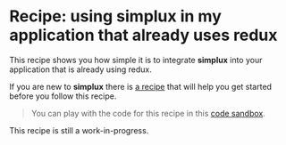 # Recipe: using **simplux** in my application that already uses redux

This recipe shows you how simple it is to integrate **simplux** into your application that is already using redux.

If you are new to **simplux** there is [a recipe](../../basics/getting-started#readme) that will help you get started before you follow this recipe.

> You can play with the code for this recipe in this [code sandbox](https://codesandbox.io/s/github/MrWolfZ/simplux/tree/master/recipes/advanced/using-in-redux-application).

This recipe is still a work-in-progress.
